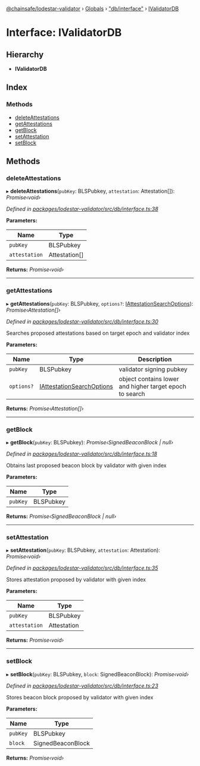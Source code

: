 [@chainsafe/lodestar-validator](../README.md) › [Globals](../globals.md) › ["db/interface"](../modules/_db_interface_.md) › [IValidatorDB](_db_interface_.ivalidatordb.md)

# Interface: IValidatorDB

## Hierarchy

* **IValidatorDB**

## Index

### Methods

* [deleteAttestations](_db_interface_.ivalidatordb.md#deleteattestations)
* [getAttestations](_db_interface_.ivalidatordb.md#getattestations)
* [getBlock](_db_interface_.ivalidatordb.md#getblock)
* [setAttestation](_db_interface_.ivalidatordb.md#setattestation)
* [setBlock](_db_interface_.ivalidatordb.md#setblock)

## Methods

###  deleteAttestations

▸ **deleteAttestations**(`pubKey`: BLSPubkey, `attestation`: Attestation[]): *Promise‹void›*

*Defined in [packages/lodestar-validator/src/db/interface.ts:38](https://github.com/ChainSafe/lodestar/blob/9dda0faba/packages/lodestar-validator/src/db/interface.ts#L38)*

**Parameters:**

Name | Type |
------ | ------ |
`pubKey` | BLSPubkey |
`attestation` | Attestation[] |

**Returns:** *Promise‹void›*

___

###  getAttestations

▸ **getAttestations**(`pubKey`: BLSPubkey, `options?`: [IAttestationSearchOptions](_db_interface_.iattestationsearchoptions.md)): *Promise‹Attestation[]›*

*Defined in [packages/lodestar-validator/src/db/interface.ts:30](https://github.com/ChainSafe/lodestar/blob/9dda0faba/packages/lodestar-validator/src/db/interface.ts#L30)*

Searches proposed attestations based on target epoch and validator index

**Parameters:**

Name | Type | Description |
------ | ------ | ------ |
`pubKey` | BLSPubkey | validator signing pubkey |
`options?` | [IAttestationSearchOptions](_db_interface_.iattestationsearchoptions.md) | object contains lower and higher target epoch to search  |

**Returns:** *Promise‹Attestation[]›*

___

###  getBlock

▸ **getBlock**(`pubKey`: BLSPubkey): *Promise‹SignedBeaconBlock | null›*

*Defined in [packages/lodestar-validator/src/db/interface.ts:18](https://github.com/ChainSafe/lodestar/blob/9dda0faba/packages/lodestar-validator/src/db/interface.ts#L18)*

Obtains last proposed beacon block
by validator with given index

**Parameters:**

Name | Type |
------ | ------ |
`pubKey` | BLSPubkey |

**Returns:** *Promise‹SignedBeaconBlock | null›*

___

###  setAttestation

▸ **setAttestation**(`pubKey`: BLSPubkey, `attestation`: Attestation): *Promise‹void›*

*Defined in [packages/lodestar-validator/src/db/interface.ts:35](https://github.com/ChainSafe/lodestar/blob/9dda0faba/packages/lodestar-validator/src/db/interface.ts#L35)*

Stores attestation proposed by validator with given index

**Parameters:**

Name | Type |
------ | ------ |
`pubKey` | BLSPubkey |
`attestation` | Attestation |

**Returns:** *Promise‹void›*

___

###  setBlock

▸ **setBlock**(`pubKey`: BLSPubkey, `block`: SignedBeaconBlock): *Promise‹void›*

*Defined in [packages/lodestar-validator/src/db/interface.ts:23](https://github.com/ChainSafe/lodestar/blob/9dda0faba/packages/lodestar-validator/src/db/interface.ts#L23)*

Stores beacon block proposed by validator with given index

**Parameters:**

Name | Type |
------ | ------ |
`pubKey` | BLSPubkey |
`block` | SignedBeaconBlock |

**Returns:** *Promise‹void›*
